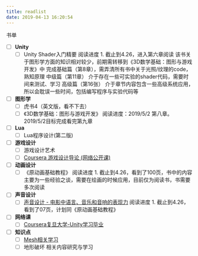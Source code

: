 ```yaml
---
title: readlist
date: 2019-04-13 16:20:54
---
```

书单
- [ ] **Unity**
    - [ ] Unity Shader入门精要
			阅读进度 1. 截止到4.26，进入第六章阅读
			该书关于图形学方面的知识相对较少，前期需转移到《3D数学基础：图形与游戏开发》中
            完成基础篇（第8章），需弄清所有书中关于光照/纹理的code，熟知原理
            中级篇（第11章） 介于存在一些可实验的shader代码，需要时间来测试、学习
            高级篇（第16张） 介于章节内容包含一些高级系统应用，所以会耽误一些时间，包括编写程序与实验代码等
- [ ] **图形学**
    - [ ] 虎书4（英文版，看不下去）	
    - [ ] 《3D数学基础：图形与游戏开发》
			阅读进度：2019/5/2 第八章。
			2019/5/2目标完成看完第九章
- [ ] **Lua**
    - [ ] Lua程序设计(第二版)
- [ ] **游戏设计**
    - [ ] 游戏设计艺术
    - [ ] [Coursera 游戏设计导论 (网络公开课)](https://www.bilibili.com/video/av8169239/)
- [ ] **动画设计**
	- [ ] 《原动画基础教程》
            阅读进度 1. 截止到4.26，看到了100页，书中的内容主要为一些经验之谈，需要在绘画的时候应用，目前仅为阅读书，书需要多次阅读
- [ ] **声音设计**
    - [ ] [声音设计 - 电影中语言、音乐和音响的表现力](https://book.douban.com/subject/2382323/)
			阅读进度 1. 截止到4.26，看到了07页，计划同《原动画基础教程》
- [ ] **网络课**
    - [ ] [Coursera复旦大学-Unity学习毕业](https://www.bilibili.com/video/av22872089/?p=6)
- [ ] **知识点**
    - [ ] [Mesh相关学习](https://catlikecoding.com/unity/tutorials/procedural-grid/)
    - [ ] 地形破坏 相关内容研究与学习